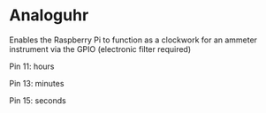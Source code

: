 # Analoguhr
Enables the Raspberry Pi to function as a clockwork for an ammeter instrument via the GPIO (electronic filter required)


Pin 11: hours

Pin 13: minutes

Pin 15: seconds
